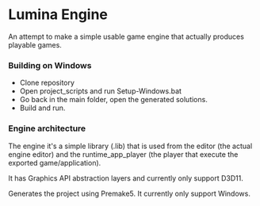 # Lumina Engine

An attempt to make a simple usable game engine that actually produces playable games.

### Building on Windows
- Clone repository
- Open project_scripts and run Setup-Windows.bat
- Go back in the main folder, open the generated solutions.
- Build and run.

### Engine architecture
The engine it's a simple library (.lib) that is used from the editor (the actual engine editor) and the runtime_app_player (the player that execute the exported game/application).

It has Graphics API abstraction layers and currently only support D3D11.

Generates the project using Premake5. It currently only support Windows.
